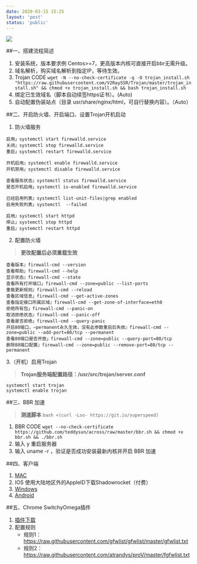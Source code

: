 ```yaml
---
date: 2020-03-15 15:25
layout: 'post'
status: 'public'
---
```

![](https://cdn.pixabay.com/photo/2017/02/22/12/07/tongwan-2089259_1280.jpg)

##一、搭建流程简述
1. 安装系统，版本要求例 Centos>=7，更高版本内核可直接开启bbr无需升级。
2. 域名解析，购买域名解析到指定IP，等待生效。
3. Trojan CODE
     `wget -N --no-check-certificate -q -O trojan_install.sh "https://raw.githubusercontent.com/V2RaySSR/Trojan/master/trojan_install.sh" && chmod +x trojan_install.sh && bash trojan_install.sh`
4. 绑定已生效域名（脚本自动续签https证书）。(Auto)
5. 自动配置伪装站点（目录 usr/share/nginx/html，可自行替换内容）。（Auto）

##二、开启防火墙、开启端口、设置Trojan开机启动
1. 防火墙服务 
```
启用」systemctl start firewalld.service                                  
关闭』systemctl stop firewalld.service
重启」systemctl restart firewalld.service

开机启用』systemctl enable firewalld.service                        
开机禁用」systemctl disable firewalld.service

查看服务状态』systemctl status firewalld.service
是否开机启用」systemctl is-enabled firewalld.service

已经启用列表』systemctl list-unit-files|grep enabled
启用失败列表」systemctl  --failed

启用』systemctl start httpd
停止」systemctl stop httpd
重启』systemctl restart httpd
```

2. 配置防火墙
>  **更改配置后必须重载生效**
```
查看版本』firewall-cmd --version
查看帮助」firewall-cmd --help
显示状态』firewall-cmd --state
查看所有打开端口」firewall-cmd --zone=public --list-ports
重载更新规则』firewall-cmd --reload
查看区域信息」firewall-cmd --get-active-zones
查看指定接口所属区域』firewall-cmd --get-zone-of-interface=eth0
拒绝所有包」firewall-cmd --panic-on
取消拒绝状态』firewall-cmd --panic-off
查看是否拒绝」firewall-cmd --query-panic
开启80端口，–permanent永久生效，没有此参数重启后失效』firewall-cmd --zone=public --add-port=80/tcp --permanent
查看80端口是否开放」firewall-cmd --zone=public --query-port=80/tcp
删除80端口配置』firewall-cmd --zone=public --remove-port=80/tcp --permanent
```

3.（开机）启用Trojan
>  **Trojan服务端配置路径：/usr/src/trojan/server.conf**
```
systemctl start trojan
systemctl enable trojan
```

##三、BBR 加速
>  **测速脚本**
> `bash <(curl -Lso- https://git.io/superspeed)`
1. BBR CODE
 `wget --no-check-certificate https://github.com/teddysun/across/raw/master/bbr.sh && chmod +x bbr.sh && ./bbr.sh`
2. 输入 y 重启服务器
3. 输入 uname -r ，验证是否成功安装最新内核并开启 BBR 加速

##四、客户端
1. [MAC](https://github.com/JimLee1996/TrojanX/releases)
2. IOS 使用大陆地区外的AppleID下载Shadowrocket（付费）
3. [Windows](https://github.com/mellow-io/mellow)
4. [Android](https://github.com/trojan-gfw/igniter/releases)

##五、Chrome SwitchyOmega插件
1. [插件下载](https://chrome.google.com/webstore/detail/proxy-switchyomega/padekgcemlokbadohgkifijomclgjgif)
2. 配置规则   
    - 规则1：https://raw.githubusercontent.com/gfwlist/gfwlist/master/gfwlist.txt
    - 规则2：https://raw.githubusercontent.com/atrandys/proV/master/fgfwlist.txt
>